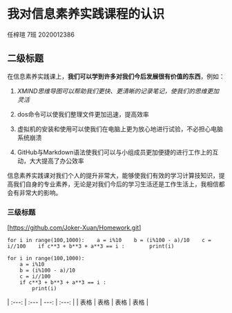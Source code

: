 # 我对信息素养实践课程的认识

任梓瑄 7班 2020012386

## 二级标题

在信息素养实践课上，**我们可以学到许多对我们今后发展很有价值的东西**，例如：

1. *XMIND思维导图可以帮助我们更快、更清晰的记录笔记，使我们的思维更加灵活*

2. dos命令可以使我们整理文件更加迅速，提高效率

3. 虚拟机的安装和使用可以使我们在电脑上更为放心地进行试验，不必担心电脑系统崩溃

4. GitHub与Markdown语法使我们可以与小组成员更加便捷的进行工作上的互动，大大提高了办公效率

信息素养实践课对我们个人的提升非常大，能够使我们有效的学习计算技知识，提高我们自身的专业素养，无论是对我们今后的学习生活还是工作生活上，我相信都会有非常大的影响。

### 三级标题

[https://github.com/Joker-Xuan/Homework.git]

`for i in range(100,1000):    a = i%10    b = (i%100 - a)/10    c = i//100    if c**3 + b**3 + a**3 == i :        print(i)`

```
for i in range(100,1000):
    a = i%10
    b = (i%100 - a)/10
    c = i//100
    if c**3 + b**3 + a**3 == i :
        print(i)
```
| :---: | :--- | ---: | :---: |
| 表格  | 表格 | 表格 | 表格  |

